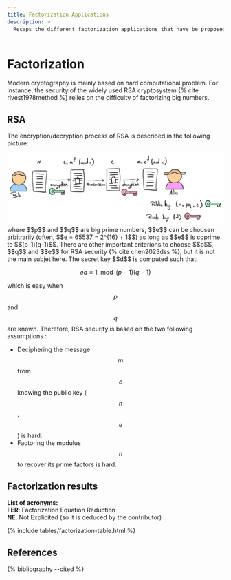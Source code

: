 ```yaml
---
title: Factorization Applications
description: >
  Recaps the different factorization applications that have be proposed in the Litterature
---
```


# Factorization

Modern cryptography is mainly based on hard computational problem. For instance, the security of the widely used RSA cryptosystem {% cite rivest1978method %} relies on the difficulty of factorizing big numbers.

## RSA

The encryption/decryption process of RSA is described in the following picture:
<div class="center">
  <img src="/img/application-level-benchmark/RSA_cryptosystem.png" class="img-large" alt="Scheme describing the RSA cryptosystem. Alice generates the public and private keys. Bob uses Alice's public key to cipher the message. The ciphered message is sent to Alice, who is able to decipher it with her private key."/> 
</div>
where $$p$$ and $$q$$ are big prime numbers, $$e$$ can be choosen arbitrarily (often, $$e = 65537 = 2^{16} + 1$$) as long as $$e$$ is coprime to $$(p-1)(q-1)$$. There are other important criterions to choose $$p$$, $$q$$ and $$e$$ for RSA security {% cite chen2023dss %}, but it is not the main subjet here.
The secret key $$d$$ is computed such that:

$$ ed \equiv 1 \mod (p-1)(q-1) $$

which is easy when $$p$$ and $$q$$ are known. Therefore, RSA security is based on the two following assumptions : 
- Deciphering the message $$m$$ from $$c$$ knowing the public key ($$n$$, $$e$$) is hard.
- Factoring the modulus $$n$$ to recover its prime factors is hard.

## Factorization results

**List of acronyms:**  
**FER**: Factorization Equation Reduction  
**NE**: Not Explicited (so it is deduced by the contributor)  

{% include tables/factorization-table.html %}
<script type="text/javascript">
    $(document).ready(function() {
      $('.factorization-table').DataTable(
        {
          "pageLength": 10,
          "drawCallback": function(settings){ 
            MathJax.Hub.Queue(["Typeset", MathJax.Hub]); 
          }
        } 
      );
    });
</script>



## References

{% bibliography --cited %}
